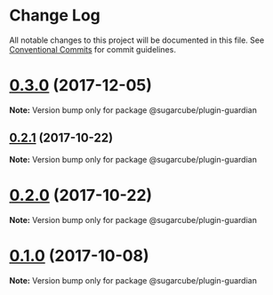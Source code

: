 # Change Log

All notable changes to this project will be documented in this file.
See [Conventional Commits](https://conventionalcommits.org) for commit guidelines.

<a name="0.3.0"></a>
# [0.3.0](https://gitlab.com/sugarcube/sugarcube/compare/v0.1.0...v0.3.0) (2017-12-05)




**Note:** Version bump only for package @sugarcube/plugin-guardian

<a name="0.2.1"></a>
## [0.2.1](https://gitlab.com/sugarcube/sugarcube/compare/v0.2.0...v0.2.1) (2017-10-22)




**Note:** Version bump only for package @sugarcube/plugin-guardian

<a name="0.2.0"></a>
# [0.2.0](https://gitlab.com/sugarcube/sugarcube/compare/v0.1.0...v0.2.0) (2017-10-22)




**Note:** Version bump only for package @sugarcube/plugin-guardian

<a name="0.1.0"></a>
# [0.1.0](https://gitlab.com/sugarcube/sugarcube/compare/v0.0.0...v0.1.0) (2017-10-08)




**Note:** Version bump only for package @sugarcube/plugin-guardian
